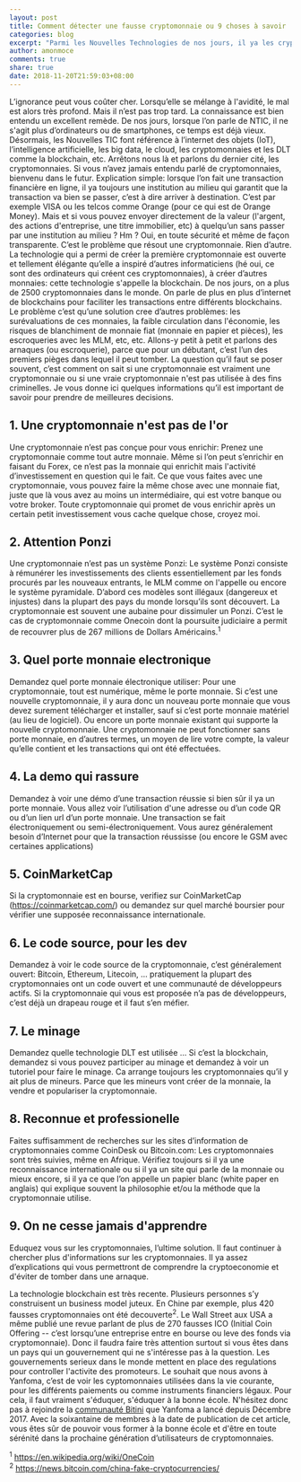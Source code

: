 ```yaml
---
layout: post
title: Comment détecter une fausse cryptomonnaie ou 9 choses à savoir
categories: blog
excerpt: "Parmi les Nouvelles Technologies de nos jours, il ya les cryptomonnaies. Au debut sur Internet (et même jusqu'à present), plein de gens se sont fait arnaquer et ont perdu plein d'argent. Avec ces nouvelles technologies, les choses pourraient être pire puisque elles concernent meme les aspects. Il est important de s'éduquer sur la question."
author: amonmoce
comments: true
share: true
date: 2018-11-20T21:59:03+08:00
---
```



L’ignorance peut vous coûter cher. Lorsqu’elle se mélange à l'avidité, le mal est alors très profond. Mais il n’est pas trop tard. La connaissance est bien entendu un excellent remède. De nos jours, lorsque l’on parle de NTIC, il ne s'agit plus d’ordinateurs ou de smartphones, ce temps est déjà vieux. Désormais, les Nouvelles TIC font référence à l’internet des objets (IoT), l’intelligence artificielle, les big data, le cloud, les cryptomonnaies et les DLT comme la blockchain, etc. Arrêtons nous là et parlons du dernier cité, les cryptomonnaies. Si vous n’avez jamais entendu parlé de cryptomonnaies, bienvenu dans le futur. Explication simple: lorsque l’on fait une transaction financière en ligne, il ya toujours une institution au milieu qui garantit que la transaction va bien se passer, c’est à dire arriver à destination. C’est par exemple VISA ou les telcos comme Orange (pour ce qui est de Orange Money). Mais et si vous pouvez envoyer directement de la valeur (l'argent, des actions d'entreprise, une titre immobilier, etc) à quelqu’un sans passer par une institution au milieu ? Hm ? Oui, en toute sécurité et même de façon transparente. C’est le problème que résout une cryptomonnaie. Rien d’autre. La technologie qui a permi de créer la première cryptomonnaie est ouverte et tellement élégante qu’elle a inspiré d’autres informaticiens (hé oui, ce sont des ordinateurs qui créent ces cryptomonnaies), à créer d’autres monnaies: cette technologie s'appelle la blockchain. De nos jours, on a plus de 2500 cryptomonnaies dans le monde. On parle de plus en plus d’internet de blockchains pour faciliter les transactions entre différents blockchains. Le problème c’est qu’une solution cree d’autres problèmes: les surévaluations de ces monnaies, la faible circulation dans l'économie, les risques de blanchiment de monnaie fiat (monnaie en papier et pièces), les escroqueries avec les MLM, etc, etc. Allons-y petit à petit et parlons des arnaques (ou escroquerie), parce que pour un débutant, c’est l’un des premiers pièges dans lequel il peut tomber. La question qu’il faut se poser souvent, c’est comment on sait si une cryptomonnaie est vraiment une cryptomonnaie ou si une vraie cryptomonnaie n'est pas utilisée à des fins criminelles. Je vous donne ici quelques informations qu’il est important de savoir pour prendre de meilleures decisions.

## 1. Une cryptomonnaie n'est pas de l'or
Une cryptomonnaie n’est pas conçue pour vous enrichir: Prenez une cryptomonnaie comme tout autre monnaie. Même si l’on peut s’enrichir en faisant du Forex, ce n’est pas la monnaie qui enrichit mais l'activité d’investissement en question qui le fait. Ce que vous faites avec une cryptomonnaie, vous pouvez faire la même chose avec une monnaie fiat, juste que là vous avez au moins un intermédiaire, qui est votre banque ou votre broker. Toute cryptomonnaie qui promet de vous enrichir après un certain petit investissement vous cache quelque chose, croyez moi.

## 2. Attention Ponzi
Une cryptomonnaie n’est pas un système Ponzi: Le système Ponzi consiste à rémunérer les investissements des clients essentiellement par les fonds procurés par les nouveaux entrants, le MLM comme on l'appelle ou encore le système pyramidale. D’abord ces modèles sont illégaux (dangereux et injustes) dans la plupart des pays du monde lorsqu’ils sont découvert. La cryptomonnaie est souvent une aubaine pour dissimuler un Ponzi. C’est le cas de cryptomonnaie comme Onecoin dont la poursuite judiciaire a permit de recouvrer plus de 267 millions de Dollars Américains.<sup>1</sup> 

## 3. Quel porte monnaie electronique
Demandez quel porte monnaie électronique utiliser: Pour une cryptomonnaie, tout est numérique, même le porte monnaie. Si c’est une nouvelle cryptomonnaie, il y aura donc un nouveau porte monnaie que vous devez surement télécharger et installer, sauf si c’est porte monnaie matériel (au lieu de logiciel). Ou encore un porte monnaie existant qui supporte la nouvelle cryptomonnaie. Une cryptomonnaie ne peut fonctionner sans porte monnaie, en d’autres termes, un moyen de lire votre compte, la valeur qu’elle contient et les transactions qui ont été effectuées. 

## 4. La demo qui rassure
Demandez à voir une démo d’une transaction réussie si bien sûr il ya un porte monnaie. Vous allez voir l’utilisation d'une adresse ou d’un code QR ou d’un lien url d’un porte monnaie. Une transaction se fait électroniquement ou semi-électroniquement. Vous aurez généralement besoin d’Internet pour que la transaction réussisse (ou encore le GSM avec certaines applications)

## 5. CoinMarketCap
Si la cryptomonnaie est en bourse, verifiez sur CoinMarketCap (https://coinmarketcap.com/) ou demandez sur quel marché boursier pour vérifier une supposée reconnaissance internationale.

## 6. Le code source, pour les dev 
Demandez à voir le code source de la cryptomonnaie, c’est généralement ouvert: Bitcoin, Ethereum, Litecoin, … pratiquement la plupart des cryptomonnaies ont un code ouvert et une communauté de développeurs actifs. Si la cryptomonnaie qui vous est proposée n’a pas de développeurs, c’est déjà un drapeau rouge et il faut s’en méfier.

## 7. Le minage
Demandez quelle technologie DLT est utilisée … Si c’est la blockchain, demandez si vous pouvez participer au minage et demandez à voir un tutoriel pour faire le minage. Ca arrange toujours les cryptomonnaies qu’il y ait plus de mineurs. Parce que les mineurs vont créer de la monnaie, la vendre et populariser la cryptomonnaie.

## 8. Reconnue et professionelle
Faites suffisamment de recherches sur les sites d’information de cryptomonnaies comme CoinDesk ou Bitcoin.com: Les cryptomonnaies sont très suivies, même en Afrique. Vérifiez toujours si il ya une reconnaissance internationale ou si il ya un site qui parle de la monnaie ou mieux encore, si il ya ce que l’on appelle un papier blanc (white paper en anglais) qui explique souvent la philosophie et/ou la méthode que la cryptomonnaie utilise.

## 9. On ne cesse jamais d'apprendre 
Eduquez vous sur les cryptomonnaies, l’ultime solution. Il faut continuer à chercher plus d'informations sur les cryptomonnaies. Il ya assez d’explications qui vous permettront de comprendre la cryptoeconomie et d'éviter de tomber dans une arnaque.


La technologie blockchain est très recente. Plusieurs personnes s’y construisent un business model juteux. En Chine par exemple, plus 420 fausses cryptomonnaies ont été decouverte<sup>2</sup>. Le Wall Street aux USA a même publié une revue parlant de plus de 270 fausses ICO (Initial Coin Offering -- c’est lorsqu’une entreprise entre en bourse ou leve des fonds via cryptomonnaie). Donc il faudra faire très attention surtout si vous êtes dans un pays qui un gouvernement qui ne s'intéresse pas à la question. Les gouvernements serieux dans le monde mettent en place des regulations pour controller l'activite des promoteurs. Le souhait que nous avons à Yanfoma, c’est de voir les cyptomonnaies utilisées dans la vie courante, pour les différents paiements ou comme instruments financiers légaux. Pour cela, il faut vraiment s'éduquer, s'éduquer à la bonne école. N'hésitez donc pas à rejoindre la [communauté Bitini](https://www.facebook.com/groups/551597575177972/) que Yanfoma a lancé depuis Décembre 2017. Avec la soixantaine de membres à la date de publication de cet article, vous êtes sûr de pouvoir vous former à la bonne école et d'être en toute sérénité dans la prochaine génération d’utilisateurs de cryptomonnaies. 


<sup>1</sup> https://en.wikipedia.org/wiki/OneCoin <br />
<sup>2</sup>  https://news.bitcoin.com/china-fake-cryptocurrencies/

